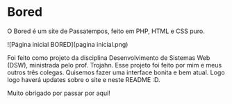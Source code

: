 # Bored

O Bored é um site de Passatempos, feito em PHP, HTML e CSS puro.

![Página inicial BORED](pagina inicial.png)

Foi feito como projeto da disciplina Desenvolvimento de Sistemas Web (DSW), ministrada pelo prof. Trojahn.
Esse projeto foi feito por mim e meus outros três colegas. Quisemos fazer uma interface bonita e bem atual. Logo logo haverá updates sobre o site e neste README :D.

Muito obrigado por passar por aqui!
